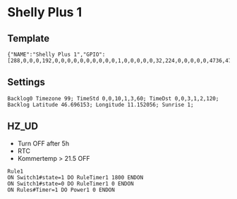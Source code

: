 # Shelly Plus 1

## Template
```
{"NAME":"Shelly Plus 1","GPIO":[288,0,0,0,192,0,0,0,0,0,0,0,0,0,0,1,0,0,0,0,0,32,224,0,0,0,0,0,4736,4705,0,0,0,0,0,0],"FLAG":0,"BASE":1}
```

## Settings
```
Backlog0 Timezone 99; TimeStd 0,0,10,1,3,60; TimeDst 0,0,3,1,2,120;
Backlog Latitude 46.696153; Longitude 11.152056; Sunrise 1;
```

## HZ_UD
- Turn OFF after 5h
- RTC
- Kommertemp > 21.5 OFF
```
Rule1
ON Switch1#state=1 DO RuleTimer1 1800 ENDON
ON Switch1#state=0 DO RuleTimer1 0 ENDON
ON Rules#Timer=1 DO Power1 0 ENDON
```
